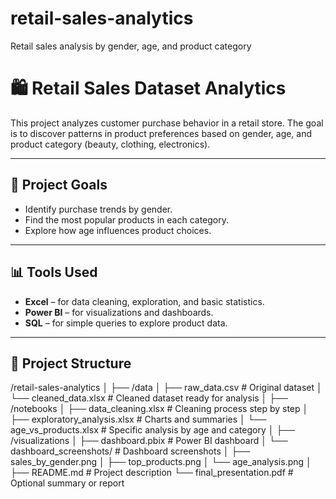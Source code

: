 # retail-sales-analytics
Retail sales analysis by gender, age, and product category
# 🛍️ Retail Sales Dataset Analytics

This project analyzes customer purchase behavior in a retail store. The goal is to discover patterns in product preferences based on gender, age, and product category (beauty, clothing, electronics).

---
## 🎯 Project Goals

- Identify purchase trends by gender.
- Find the most popular products in each category.
- Explore how age influences product choices.

---

## 📊 Tools Used

- **Excel** – for data cleaning, exploration, and basic statistics.
- **Power BI** – for visualizations and dashboards.
- **SQL** – for simple queries to explore product data.

---

## 📂 Project Structure

/retail-sales-analytics
│
├── /data
│ ├── raw_data.csv # Original dataset
│ └── cleaned_data.xlsx # Cleaned dataset ready for analysis
│
├── /notebooks
│ ├── data_cleaning.xlsx # Cleaning process step by step
│ ├── exploratory_analysis.xlsx # Charts and summaries
│ └── age_vs_products.xlsx # Specific analysis by age and category
│
├── /visualizations
│ ├── dashboard.pbix # Power BI dashboard
│ └── dashboard_screenshots/ # Dashboard screenshots
│ ├── sales_by_gender.png
│ ├── top_products.png
│ └── age_analysis.png
│
├── README.md # Project description
└── final_presentation.pdf # Optional summary or report
